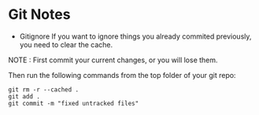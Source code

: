 # Git Notes

* Gitignore
If you want to ignore things you already commited previously, you need to clear the cache.

NOTE : First commit your current changes, or you will lose them.

Then run the following commands from the top folder of your git repo:
```
git rm -r --cached .
git add .
git commit -m "fixed untracked files"
```

